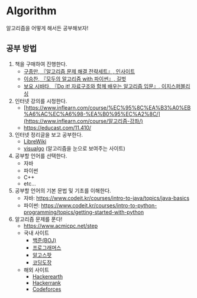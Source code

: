 # Algorithm
알고리즘을 어떻게 해서든 공부해보자!

## 공부 방법

1. 책을 구매하여 진행한다.
   - [구종만, 『알고리즘 문제 해결 전략세트』, 인사이트](https://book.naver.com/bookdb/book_detail.nhn?bid=7058764)
   - [이승찬, 『모두의 알고리즘 with 파이썬』, 길벗](https://book.naver.com/bookdb/book_detail.nhn?bid=12057147)
   - [보요 시바타, 『Do it! 자료구조와 함께 배우는 알고리즘 입문』, 이지스퍼블리싱](https://book.naver.com/bookdb/book_detail.nhn?bid=13560672)
2. 인터넷 강의를 시청한다.
   - [https://www.inflearn.com/course/%EC%95%8C%EA%B3%A0%EB%A6%AC%EC%A6%98-%EA%B0%95%EC%A2%8C/](https://www.inflearn.com/course/알고리즘-강좌/)
   - https://educast.com/11.410/
3. 인터넷 정리글을 보고 공부한다.
   - [LibreWiki](https://librewiki.net/wiki/시리즈:수학인듯_과학아닌_공학같은_컴퓨터과학/알고리즘_기초)
   - [visualgo](https://visualgo.net/ko) (알고리즘을 눈으로 보여주는 사이트)
4. 공부할 언어를 선택한다.
   - 자바
   - 파이썬
   - C++
   - etc...
5. 공부할 언어의 기본 문법 및 기초를 이해한다.
   - 자바: https://www.codeit.kr/courses/intro-to-java/topics/java-basics 
   - 파이썬: https://www.codeit.kr/courses/intro-to-python-programming/topics/getting-started-with-python
6. 알고리즘 문제를 푼다!
   - https://www.acmicpc.net/step
   - 국내 사이트 
     - [백준(BOJ)](https://www.acmicpc.net/)
     - [프로그래머스](https://programmers.co.kr/learn/challenges)
     - [알고스팟](https://algospot.com/judge/problem/list/)
     - [코딩도장](http://codingdojang.com/)
   - 해외 사이트
     - [Hackerearth](https://www.hackerearth.com/practice/)
     - [Hackerrank](https://www.hackerrank.com/dashboard)
     - [Codeforces](https://codeforces.com/)

 
